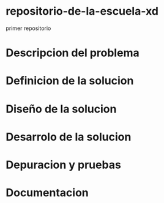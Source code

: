 # repositorio-de-la-escuela-xd
primer repositorio

# Descripcion del problema

# Definicion de la solucion 

# Diseño de la solucion

# Desarrolo de la solucion

# Depuracion y pruebas 

# Documentacion 
